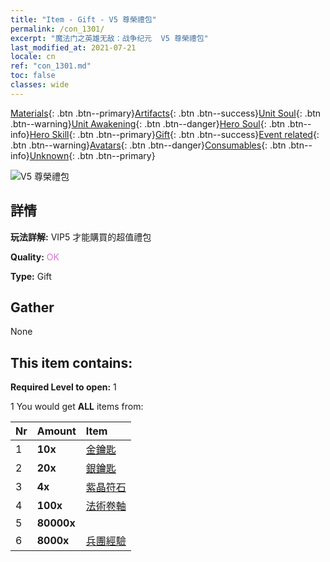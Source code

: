 ```yaml
---
title: "Item - Gift - V5 尊榮禮包"
permalink: /con_1301/
excerpt: "魔法门之英雄无敌：战争纪元  V5 尊榮禮包"
last_modified_at: 2021-07-21
locale: cn
ref: "con_1301.md"
toc: false
classes: wide
---
```

 [Materials](/ItemsCN/){: .btn .btn--primary}[Artifacts](/ItemsCN/Artifacts/){: .btn .btn--success}[Unit Soul](/ItemsCN/UnitSoul/){: .btn .btn--warning}[Unit Awakening](/ItemsCN/UnitAwakening/){: .btn .btn--danger}[Hero Soul](/ItemsCN/HeroSoul/){: .btn .btn--info}[Hero Skill](/ItemsCN/HeroSkill/){: .btn .btn--primary}[Gift](/ItemsCN/Gift/){: .btn .btn--success}[Event related](/ItemsCN/Events/){: .btn .btn--warning}[Avatars](/ItemsCN/Avatars/){: .btn .btn--danger}[Consumables](/ItemsCN/Consumables/){: .btn .btn--info}[Unknown](/ItemsCN/Unknown/){: .btn .btn--primary}

 ![V5 尊榮禮包](/images/t/i_905005.png)

## 詳情
 **玩法詳解:** VIP5 才能購買的超值禮包

 **Quality:** <span style="color: #DA70D6">OK</span>

 **Type:** Gift

## Gather

  None

## This item contains:

 **Required Level to open:** 1

 1 You would get **ALL** items  from:

  | Nr | Amount |     Item    |
  |:---|:-------|:------------|
  | 1 |  **10x** | [金鑰匙](/cn/Items/con_783/) |  | 
  | 2 |  **20x** | [銀鑰匙](/cn/Items/con_693/) |  | 
  | 3 |  **4x** | [紫晶符石](/cn/Items/con_720/) |  | 
  | 4 |  **100x** | [法術卷軸](/cn/Items/con_694/) |  | 
  | 5 |  **80000x** | <i class="fas fa-coins"/> |  | 
  | 6 |  **8000x** | [兵團經驗](/cn/Items/con_902/) |  | 
